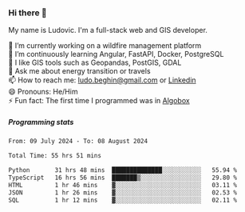 ### Hi there 👋

My name is Ludovic. I'm a full-stack web and GIS developer.

 🔭 I’m currently working on a wildfire management platform<br/>
 🌱 I’m continuously learning Angular, FastAPI, Docker, PostgreSQL<br/>
 👯 I like GIS tools such as Geopandas, PostGIS, GDAL<br/>
 💬 Ask me about energy transition or travels<br/>
 📫 How to reach me: ludo.beghin@gmail.com or [Linkedin](https://www.linkedin.com/in/ludovic-beghin/)<br/>
 😄 Pronouns: He/Him<br/>
 ⚡ Fun fact: The first time I programmed was in [Algobox](https://fr.wikipedia.org/wiki/Algobox)<br/>

##### Programming stats
<!--START_SECTION:waka-->

```txt
From: 09 July 2024 - To: 08 August 2024

Total Time: 55 hrs 51 mins

Python       31 hrs 48 mins  ██████████████░░░░░░░░░░░   55.94 %
TypeScript   16 hrs 56 mins  ███████▒░░░░░░░░░░░░░░░░░   29.80 %
HTML         1 hr 46 mins    ▓░░░░░░░░░░░░░░░░░░░░░░░░   03.11 %
JSON         1 hr 26 mins    ▓░░░░░░░░░░░░░░░░░░░░░░░░   02.53 %
SQL          1 hr 12 mins    ▓░░░░░░░░░░░░░░░░░░░░░░░░   02.11 %
```

<!--END_SECTION:waka-->
